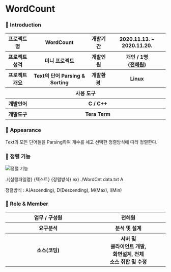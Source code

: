# WordCount




### 👋 Introduction

<table>
    <tr>
        <th>프로젝트 명 </th>
        <th>WordCount</th>
        <th>개발기간</th>
        <th>2020.11.13. ~ 2020.11.20.</th>
    </tr>
    <tr>
        <th>프로젝트 성격</th>
        <th>미니 프로젝트</th>
        <th>개발인원</th>
        <th>개인 / 1명<br>
          (<a href="https://github.com/prohwww">전혜원</a>)
      </th>
    </tr>
      <tr>
        <th>프로젝트 개요</th>
        <th>Text의 단어 Parsing & Sorting</th>
        <th>개발환경&nbsp;</th>
        <th>Linux</th>
    </tr>
    <tr>
        <th colspan="5">사용 도구</th>
    </tr>  
    <tr>
        <th>개발언어</th>
        <th colspan="3">C / C++</th>
    </tr>
    <tr>
        <th>개발도구</th>
        <th colspan="3">Tera Term</th>
    </tr>
</table>

### 📼 Appearance
Text의 모든 단어들을 Parsing하여 개수를 세고 선택한 정렬방식에 따라 정렬한다.


 ### 📃 정렬 기능
 ![정렬 기능](https://im3.ezgif.com/tmp/ezgif-3-c90b29cd4183.gif)
 
 ./{실행파일명} {텍스트} {정렬방식}
 ex) ./WordCnt data.txt A
 
 정렬방식 : A(Ascending), D(Descending), M(Max), I(Min)


### 📑 Role & Member


<table>
    <tr>
        <th width="16%">업무 / 구성원</th>
        <th width="14%">전혜원</th>       
    </tr>
    <tr>
        <th>요구분석</th>
        <th>분석 및 설계</th>
    </tr>
    <tr>
        <th>소스(코딩)</th>
        <th>서버 및 <br>클라이언트 개발, <br>화면설계, 전체<br>소스 취합 및 수정</th>
    </tr>
</table>
